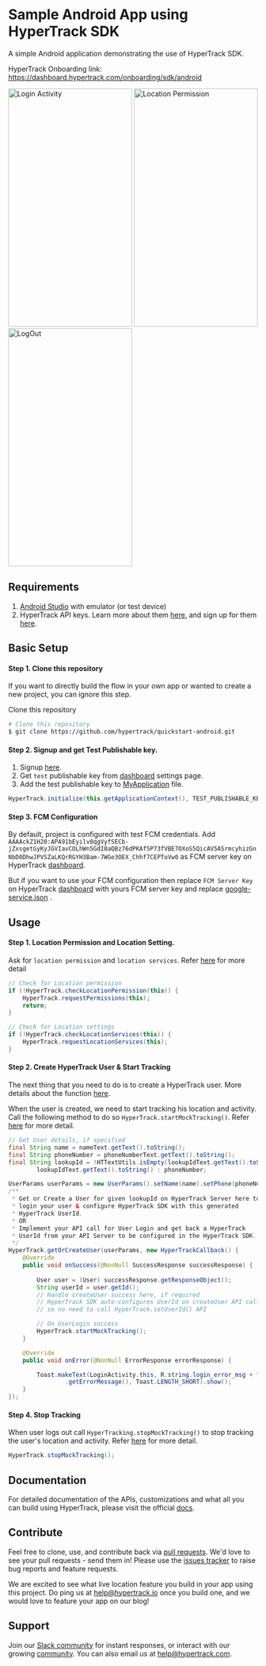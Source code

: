 # Sample Android App using HyperTrack SDK
A simple Android application demonstrating the use of HyperTrack SDK.

HyperTrack Onboarding link: https://dashboard.hypertrack.com/onboarding/sdk/android

<p>
<img src="assets/login_activity.png" alt="Login Activity" width="250" height="480">


<img src="assets/login_activity_location_permission.png" alt="Location Permission" width="250" height="480">

<img src="assets/main_activity.png" alt="LogOut" width="250" height="480">
</p>

## Requirements
1. [Android Studio](https://developer.android.com/studio/index.html) with emulator (or test device)
2. HyperTrack API keys. Learn more about them [here](https://docs.hypertrack.com/gettingstarted/authentication.html), and sign up for them [here](https://dashboard.hypertrack.com/signup).

## Basic Setup

#### Step 1. Clone this repository
If you want to directly build the flow in your own app or wanted to create a new project, you can ignore this step.

Clone this repository
```bash
# Clone this repository
$ git clone https://github.com/hypertrack/quickstart-android.git
```

#### Step 2. Signup and get Test Publishable key.
1. Signup [here](https://dashboard.hypertrack.com/signup).
2. Get `test` publishable key from [dashboard](https://dashboard.hypertrack.com/settings) settings page.
3. Add the test publishable key to [MyApplication](https://github.com/hypertrack/quickstart-android/blob/mock-tracking/app/src/main/java/com/hypertrack/quickstart/MyApplication.java) file.
```java
HyperTrack.initialize(this.getApplicationContext(), TEST_PUBLISHABLE_KEY);
```

#### Step 3. FCM Configuration
By default, project is configured with test FCM credentials.
Add `AAAAckZ1H20:APA91bEyilv0qgVyfSECb-jZxsgetGyKyJGVIavCOLhWn5GdI0aQBz76dPKAf5P73fVBE7OXoS5QicAV5ASrmcyhizGnNbD0DhwJPVSZaLKQrRGYH3Bam-7WGe3OEX_Chhf7CEPToVw0` as FCM server key on HyperTrack [dashboard](https://dashboard.hypertrack.com/settings).

But if you want to use your FCM configuration then replace `FCM Server Key` on HyperTrack [dashboard](https://dashboard.hypertrack.com/settings) with yours FCM server key and replace 
[google-service.json](https://github.com/hypertrack/quickstart-android/blob/mock-tracking/app/google-services.json) .

## Usage

#### Step 1. Location Permission and Location Setting.
Ask for `location permission` and `location services`. Refer [here](https://docs.hypertrack.com/sdks/android/reference/hypertrack.html#boolean-checklocationpermission) for more detail
```java
// Check for Location permission
if (!HyperTrack.checkLocationPermission(this)) {
    HyperTrack.requestPermissions(this);
    return;
}

// Check for Location settings
if (!HyperTrack.checkLocationServices(this)) {
    HyperTrack.requestLocationServices(this);
}
```

#### Step 2. Create HyperTrack User & Start Tracking
The next thing that you need to do is to create a HyperTrack user. More details about the function [here](https://docs.hypertrack.com/sdks/android/reference/user.html#getorcreate-user).

When the user is created, we need to start tracking his location and activity. Call the following method to do so ```HyperTrack.startMockTracking()```. Refer [here](https://docs.hypertrack.com/sdks/android/reference/hypertrack.html#void-startmocktracking) for more detail. 

```java
// Get User details, if specified
final String name = nameText.getText().toString();
final String phoneNumber = phoneNumberText.getText().toString();
final String lookupId = !HTTextUtils.isEmpty(lookupIdText.getText().toString()) ?
        lookupIdText.getText().toString() : phoneNumber;

UserParams userParams = new UserParams().setName(name).setPhone(phoneNumber).setLookupId(lookupId);
/**
 * Get or Create a User for given lookupId on HyperTrack Server here to
 * login your user & configure HyperTrack SDK with this generated
 * HyperTrack UserId.
 * OR
 * Implement your API call for User Login and get back a HyperTrack
 * UserId from your API Server to be configured in the HyperTrack SDK.
 */
HyperTrack.getOrCreateUser(userParams, new HyperTrackCallback() {
    @Override
    public void onSuccess(@NonNull SuccessResponse successResponse) {
       
        User user = (User) successResponse.getResponseObject();
        String userId = user.getId();
        // Handle createUser success here, if required
        // HyperTrack SDK auto-configures UserId on createUser API call,
        // so no need to call HyperTrack.setUserId() API

        // On UserLogin success
        HyperTrack.startMockTracking();
    }

    @Override
    public void onError(@NonNull ErrorResponse errorResponse) {

        Toast.makeText(LoginActivity.this, R.string.login_error_msg + " " + errorResponse
                .getErrorMessage(), Toast.LENGTH_SHORT).show();
    }
});
```

#### Step 4. Stop Tracking
When user logs out call `HyperTracking.stopMockTracking()` to stop tracking the user's location and activity. Refer [here](https://docs.hypertrack.com/sdks/android/reference/hypertrack.html#void-stopmocktracking) for more detail.

```java
HyperTrack.stopMockTracking();
```

## Documentation
For detailed documentation of the APIs, customizations and what all you can build using HyperTrack, please visit the official [docs](https://docs.hypertrack.com/).

## Contribute
Feel free to clone, use, and contribute back via [pull requests](https://help.github.com/articles/about-pull-requests/). We'd love to see your pull requests - send them in! Please use the [issues tracker](https://github.com/hypertrack/quickstart-android/issues) to raise bug reports and feature requests.

We are excited to see what live location feature you build in your app using this project. Do ping us at help@hypertrack.io once you build one, and we would love to feature your app on our blog!

## Support
Join our [Slack community](http://slack.hypertrack.com) for instant responses, or interact with our growing [community](https://community.hypertrack.com). You can also email us at help@hypertrack.com.